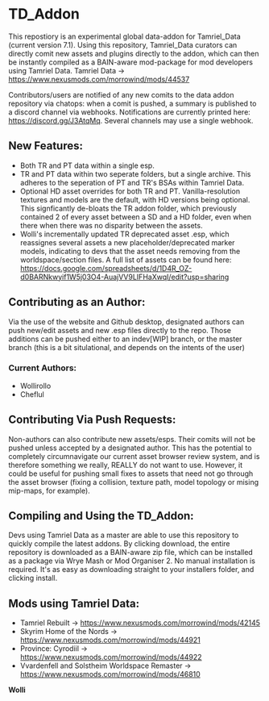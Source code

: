 # TD_Addon
This repostiory is an experimental global data-addon for Tamriel_Data (current version 7.1). Using this repository, Tamriel_Data curators can directly comit new assets and plugins directly to the addon, which can then be instantly compiled as a BAIN-aware mod-package for mod developers using Tamriel Data. 
Tamriel Data -> https://www.nexusmods.com/morrowind/mods/44537

Contributors/users are notified of any new comits to the data addon repository via chatops: when a comit is pushed, a summary is published to a discord channel via webhooks. Notifications are currently printed here: https://discord.gg/J3AtqMq. Several channels may use a single webhook.



## New Features:
- Both TR and PT data within a single esp.
- TR and PT data within two seperate folders, but a single archive. This adheres to the seperation of PT and TR's BSAs within Tamriel Data.
- Optional HD asset overrides for both TR and PT. Vanilla-resolution textures and models are the default, with HD versions being optional. This signficantly de-bloats the TR addon folder, which previously contained 2 of every asset between a SD and a HD folder, even when there when there was no disparity between the assets.
- Wolli's incrementally updated TR deprecated asset .esp, which reassignes several assets a new placeholder/deprecated marker models, indicating to devs that the asset needs removing from the worldspace/section files. A full list of assets can be found here: https://docs.google.com/spreadsheets/d/1D4R_OZ-d0BARNkwyif1W5j03O4-AuajVV9LIFHaXwqI/edit?usp=sharing



## Contributing as an Author:
Via the use of the website and Github desktop, designated authors can push new/edit assets and new .esp files directly to the repo. Those additions can be pushed either to an indev[WIP] branch, or the master branch (this is a bit situlational, and depends on the intents of the user)

### Current Authors:
- Wollirollo
- Cheflul



## Contributing Via Push Requests:
Non-authors can also contribute new assets/esps. Their comits will not be pushed unless accepted by a designated author. This has the potential to completely circumnavigate our current asset browser review system, and is therefore something we really, REALLY do not want to use. However, it could be useful for pushing small fixes to assets that need not go through the asset browser (fixing a collision, texture path, model topology or mising mip-maps, for example). 



## Compiling and Using the TD_Addon:
Devs using Tamriel Data as a master are able to use this repository to quickly compile the latest addons. By clicking download, the entire repository is downloaded as a BAIN-aware zip file, which can be installed as a package via Wrye Mash or Mod Organiser 2. No manual installation is required. It's as easy as downloading straight to your installers folder, and clicking install.


## Mods using Tamriel Data:
- Tamriel Rebuilt -> https://www.nexusmods.com/morrowind/mods/42145
- Skyrim Home of the Nords -> https://www.nexusmods.com/morrowind/mods/44921
- Province: Cyrodiil -> https://www.nexusmods.com/morrowind/mods/44922
- Vvardenfell and Solstheim Worldspace Remaster -> https://www.nexusmods.com/morrowind/mods/46810



**Wolli**
